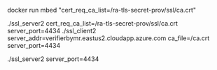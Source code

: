 docker run mbed "cert_req_ca_list=/ra-tls-secret-prov/ssl/ca.crt"

 ./ssl_server2 cert_req_ca_list=/ra-tls-secret-prov/ssl/ca.crt server_port=4434
./ssl_client2 server_addr=verifierbymr.eastus2.cloudapp.azure.com ca_file=/ca.crt server_port=4434


./ssl_server2 server_port=4434